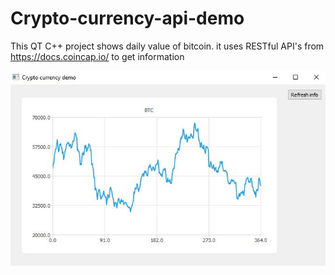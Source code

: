 # Crypto-currency-api-demo

This QT C++ project shows daily value of bitcoin. it uses RESTful API's from https://docs.coincap.io/ to get information 

![Alt text](https://github.com/melihcicek/Crypto-currency-api-demo/blob/main/demo.JPG?raw=true "Title")
